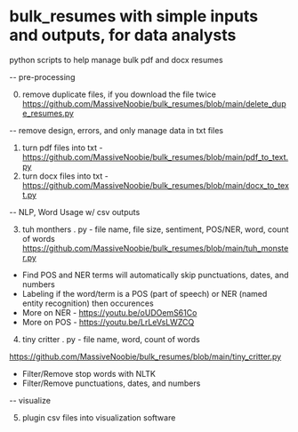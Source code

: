 # bulk_resumes with simple inputs and outputs, for data analysts
python scripts to help manage bulk pdf and docx resumes

-- pre-processing

0. remove duplicate files, if you download the file twice
https://github.com/MassiveNoobie/bulk_resumes/blob/main/delete_dupe_resumes.py

-- remove design, errors, and only manage data in txt files
1. turn pdf files into txt
-https://github.com/MassiveNoobie/bulk_resumes/blob/main/pdf_to_text.py
2. turn docx files into txt
-https://github.com/MassiveNoobie/bulk_resumes/blob/main/docx_to_text.py


-- NLP, Word Usage w/ csv outputs

3. tuh monthers . py - file name, file size, sentiment, POS/NER, word, count of words
https://github.com/MassiveNoobie/bulk_resumes/blob/main/tuh_monster.py
  -  Find POS and NER terms will automatically skip punctuations, dates, and numbers
  -  Labeling if the word/term is a POS (part of speech) or NER (named entity recognition) then occurences
  -  More on NER - https://youtu.be/oUDOemS61Co
  -  More on POS - https://youtu.be/LrLeVsLWZCQ
4. tiny critter . py - file name, word, count of words

https://github.com/MassiveNoobie/bulk_resumes/blob/main/tiny_critter.py
  -  Filter/Remove stop words with NLTK
  -  Filter/Remove punctuations, dates, and numbers

-- visualize

5. plugin csv files into visualization software
